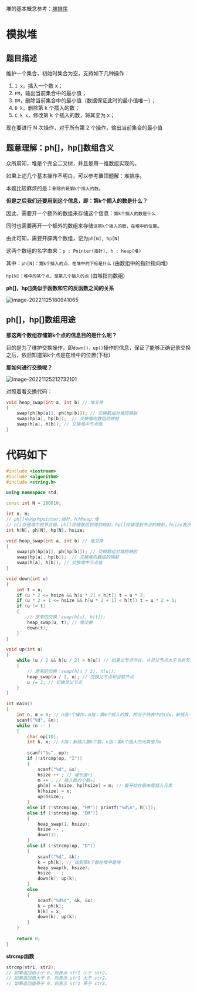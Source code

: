 堆的基本概念参考：[堆排序](https://www.acwing.com/file_system/file/content/whole/index/content/7344132/)

# 模拟堆

## 题目描述

维护一个集合，初始时集合为空，支持如下几种操作：

1. `I x`，插入一个数 x；
2. `PM`，输出当前集合中的最小值；
3. `DM`，删除当前集合中的最小值（数据保证此时的最小值唯一）；
4. `D k`，删除第 k 个插入的数；
5. `C k x`，修改第 k 个插入的数，将其变为 x；

现在要进行 N 次操作，对于所有第 2 个操作，输出当前集合的最小值

## 题意理解：ph[]，hp[]数组含义

众所周知，堆是个完全二叉树，并且是用一维数组实现的。

如果上述几个基本操作不明白，可以参考置顶题解：堆排序。

本题比较麻烦的是：`删除的是第k个插入的数`。

**但是之后我们还要用到这个信息，即：第k个插入的数是什么？**

因此，需要开一个额外的数组来存储这个信息：`第k个插入的数是什么`

同时也需要再开一个额外的数组来存储`这第k个插入的数，在堆中的位置`。

由此可知，需要开辟两个数组，记为`ph[N], hp[N]`

这两个数组的名字由来：`p : Pointer(指针), h : heap(堆)`

其中：`ph[N]：第k个插入的点，在堆中的下标是什么` (由数组中的指针指向堆)

`hp[N]：堆中的某个点，是第几个插入的点` (由堆指向数组)

**ph[]，hp[]类似于函数和它的反函数之间的关系**

![image-20221125180941065](https://cdn.jsdelivr.net/gh/Lx001T/my-imgs/jq2022/image-20221125180941065.png)

## ph[]，hp[]数组用途

**那这两个数组存储第k个点的信息目的是什么呢？**

目的是为了维护交换操作，即`down()，up()`操作的信息，保证了能够正确记录交换之后，依旧知道第k个点是在堆中的位置(下标)

**那如何进行交换呢？**

![image-20221125212732101](https://cdn.jsdelivr.net/gh/Lx001T/my-imgs/jq2022/image-20221125212732101.png)

对照着看交换代码：

```C++
void heap_swap(int a, int b) // 堆交换
{
    swap(ph[hp[a]], ph[hp[b]]); // 交换数组对堆的映射
    swap(hp[a], hp[b]);  // 交换堆向数组的映射
    swap(h[a], h[b]); // 交换堆中节点值
}
```

# 代码如下

```C++
#include <iostream>
#include <algorithm>
#include <string.h>

using namespace std;

const int N = 100010;

int n, m;
// ph[]中的p为pointer:指针，h为heap:堆
// h[]存储堆中的节点值，ph[]存储数组到堆的映射，hp[]存储堆到节点的映射，hsize表示堆的长度
int h[N], ph[N], hp[N], hsize;

void heap_swap(int a, int b) // 堆交换
{
    swap(ph[hp[a]], ph[hp[b]]); // 交换数组对堆的映射
    swap(hp[a], hp[b]);  // 交换堆向数组的映射
    swap(h[a], h[b]); // 交换堆中节点值
}

void down(int u)
{
    int t = u;
    if (u * 2 <= hsize && h[u * 2] < h[t]) t = u * 2;
    if (u * 2 + 1 <= hsize && h[u * 2 + 1] < h[t]) t = u * 2 + 1;
    if (u != t)
    {
        // 原来的交换：swap(h[u], h[t]);
        heap_swap(u, t); // 堆交换
        down(t);
    }
}

void up(int u)
{
    while (u / 2 && h[u / 2] > h[u]) // 如果父节点存在，并且父节点大于当前节点
    {
        // 原来的交换：swap(h[u / 2], h[u]); 
        heap_swap(u / 2, u); // 交换父节点和当前节点
        u /= 2; // 切换至父节点
    }
}

int main()
{
    int n, m = 0; // n值n个操作，m指：第m个插入的数，相当于链表中的idx，新插入一个数就分配一个下标
    scanf("%d", &n);
    while (n -- )
    {
        char op[10];
        int k, x; // k指：新插入第k个数，x指：第k个插入的元素值为x
        
        scanf("%s", op);
        if (!strcmp(op, "I"))
        {
            scanf("%d", &x);
            hsize ++ ; // 堆长度+1
            m ++ ; // 插入数的个数+1
            ph[m] = hsize, hp[hsize] = m; // 最开始在最末尾插入元素
            h[hsize] = x;
            up(hsize);
        }
        else if (!strcmp(op, "PM")) printf("%d\n", h[1]);
        else if (!strcmp(op, "DM"))
        {
            heap_swap(1, hsize);
            hsize -- ;
            down(1);
        }
        else if (!strcmp(op, "D"))
        {
            scanf("%d", &k);
            k = ph[k]; // 找到第k个数在堆中是啥
            heap_swap(k, hsize);
            hsize -- ;
            down(k), up(k);
        }
        else
        {
            scanf("%d%d", &k, &x);
            k = ph[k];
            h[k] = x;
            down(k), up(k);
        }
    }
    
    return 0;
}
```

**strcmp函数**

```C++
strcmp(str1, str2);
// 如果返回值小于 0，则表示 str1 小于 str2。
// 如果返回值大于 0，则表示 str1 大于 str2。
// 如果返回值等于 0，则表示 str1 等于 str2。
```
